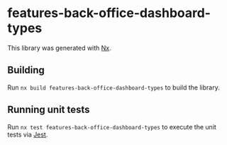 # features-back-office-dashboard-types

This library was generated with [Nx](https://nx.dev).

## Building

Run `nx build features-back-office-dashboard-types` to build the library.

## Running unit tests

Run `nx test features-back-office-dashboard-types` to execute the unit tests via [Jest](https://jestjs.io).
